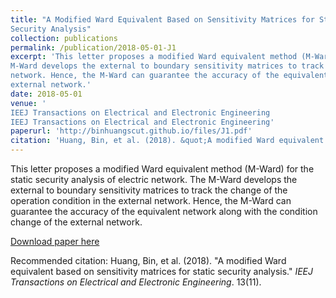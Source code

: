 ```yaml
---
title: "A Modified Ward Equivalent Based on Sensitivity Matrices for Static
Security Analysis"
collection: publications
permalink: /publication/2018-05-01-J1
excerpt: 'This letter proposes a modified Ward equivalent method (M-Ward) for the static security analysis of electric network. The
M-Ward develops the external to boundary sensitivity matrices to track the change of the operation condition in the external
network. Hence, the M-Ward can guarantee the accuracy of the equivalent network along with the condition change of the
external network.'
date: 2018-05-01
venue: '
IEEJ Transactions on Electrical and Electronic Engineering
IEEJ Transactions on Electrical and Electronic Engineering'
paperurl: 'http://binhuangscut.github.io/files/J1.pdf'
citation: 'Huang, Bin, et al. (2018). &quot;A modified Ward equivalent based on sensitivity matrices for static security analysis.&quot; <i>IEEJ Transactions on Electrical and Electronic Engineering</i>. 13(11).'
---
```

This letter proposes a modified Ward equivalent method (M-Ward) for the static security analysis of electric network. The
M-Ward develops the external to boundary sensitivity matrices to track the change of the operation condition in the external
network. Hence, the M-Ward can guarantee the accuracy of the equivalent network along with the condition change of the
external network.

[Download paper here](http://binhuangscut.github.io/files/J1.pdf)

Recommended citation: Huang, Bin, et al. (2018). "A modified Ward equivalent based on sensitivity matrices for static security analysis." <i>IEEJ Transactions on Electrical and Electronic Engineering</i>. 13(11).